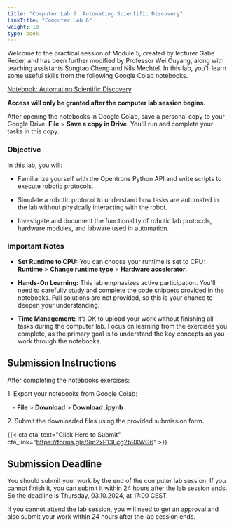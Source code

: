 ```yaml
---
title: "Computer Lab 6: Automating Scientific Discovery"
linkTitle: "Computer Lab 6"
weight: 10
type: book
---
```


Welcome to the practical session of Module 5, created by lecturer Gabe Reder, and has been further modified by Professor Wei Ouyang, along with teaching assistants Songtao Cheng and Nils Mechtel. In this lab, you'll learn some useful skills from the following Google Colab notebooks.

[Notebook: Automating Scientific Discovery](https://colab.research.google.com/drive/1V2gesu_Z9LixWm_hw27XsjEAYn5Wvj7I?usp=sharing). 

**Access will only be granted after the computer lab session begins.**

After opening the notebooks in Google Colab, save a personal copy to your Google Drive: **File** > **Save a copy in Drive**. You'll run and complete your tasks in this copy.

### Objective

In this lab, you will:

- Familiarize yourself with the Opentrons Python API and write scripts to execute robotic protocols.

- Simulate a robotic protocol to understand how tasks are automated in the lab without physically interacting with the robot.

- Investigate and document the functionality of robotic lab protocols, hardware modules, and labware used in automation.


### Important Notes

- **Set Runtime to CPU:** You can choose your runtime is set to CPU: **Runtime** > **Change runtime type** > **Hardware accelerator**.

- **Hands-On Learning:** This lab emphasizes active participation. You'll need to carefully study and complete the code snippets provided in the notebooks. Full solutions are not provided, so this is your chance to deepen your understanding.

- **Time Management:** It’s OK to upload your work without finishing all tasks during the computer lab. Focus on learning from the exercises you complete, as the primary goal is to understand the key concepts as you work through the notebooks.

## Submission Instructions

After completing the notebooks exercises:

1\. Export your notebooks from Google Colab:

   - **File** > **Download** > **Download .ipynb**

2\. Submit the downloaded files using the provided submission form.

{{< cta cta_text="Click Here to Submit" cta_link="https://forms.gle/9m2xP13Lcg2b9XWG6" >}}

## Submission Deadline

You should submit your work by the end of the computer lab session. If you cannot finish it, you can submit it within 24 hours after the lab session ends. So the deadline is Thursday, 03.10.2024, at 17:00 CEST.

If you cannot attend the lab session, you will need to get an approval and also submit your work within 24 hours after the lab session ends.
